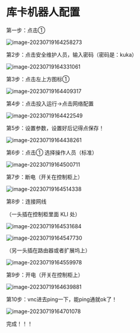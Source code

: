 # 库卡机器人配置

第一步：点击①

![image-20230719164258273](assets/arm_kuka(2).img/image-20230719164258273.png)

第2步：点击安全维护人员，输入密码（密码是：kuka）

![image-20230719164331061](assets/arm_kuka(2).img/image-20230719164331061.png)

第3步：点击左上方图标①

![image-20230719164409317](assets/arm_kuka(2).img/image-20230719164409317.png)

第4步：点击投入运行→点击网络配置

![image-20230719164422549](assets/arm_kuka(2).img/image-20230719164422549.png)

第5步：设置参数，设置好后记得点保存！

![image-20230719164438261](assets/arm_kuka(2).img/image-20230719164438261.png)

第6步：点击① 选择操作人员（标准）

![image-20230719164500711](assets/arm_kuka(2).img/image-20230719164500711.png)

第7步：断电（开关在控制柜上）

![image-20230719164514338](assets/arm_kuka(2).img/image-20230719164514338.png)

第8步：连接网线

（一头插在控制柜里面 KLI 处）

![image-20230719164531684](assets/arm_kuka(2).img/image-20230719164531684.png)

![image-20230719164547730](assets/arm_kuka(2).img/image-20230719164547730.png)

（另一头插在路由器或者扩展坞上）

![image-20230719164559978](assets/arm_kuka(2).img/image-20230719164559978.png)

第9步：开电（开关在控制柜上）

![image-20230719164639881](assets/arm_kuka(2).img/image-20230719164639881.png)

第10步：vnc进去ping一下，能ping通就ok了！

![image-20230719164701078](assets/arm_kuka(2).img/image-20230719164701078.png)

完成！！！